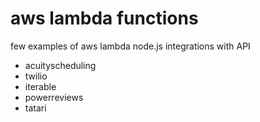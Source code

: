 # aws lambda functions

few examples of aws lambda node.js integrations with API 
- acuityscheduling
- twilio
- iterable
- powerreviews
- tatari